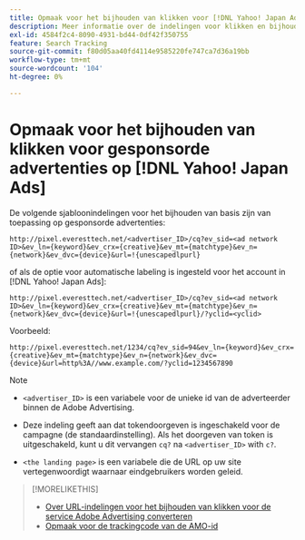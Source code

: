 ```yaml
---
title: Opmaak voor het bijhouden van klikken voor [!DNL Yahoo! Japan Ads]
description: Meer informatie over de indelingen voor klikken en bijhouden voor [!DNL Yahoo! Japan Ads] rekeningen.
exl-id: 4584f2c4-8090-4931-bd44-0df42f350755
feature: Search Tracking
source-git-commit: f80d05aa40fd4114e9585220fe747ca7d36a19bb
workflow-type: tm+mt
source-wordcount: '104'
ht-degree: 0%

---
```


# Opmaak voor het bijhouden van klikken voor gesponsorde advertenties op [!DNL Yahoo! Japan Ads]

De volgende sjabloonindelingen voor het bijhouden van basis zijn van toepassing op gesponsorde advertenties:

`http://pixel.everesttech.net/<advertiser_ID>/cq?ev_sid=<ad network ID>&ev_ln={keyword}&ev_crx={creative}&ev_mt={matchtype}&ev_n={network}&ev_dvc={device}&url=!{unescapedlpurl}`

of als de optie voor automatische labeling is ingesteld voor het account in [!DNL Yahoo! Japan Ads]:

`http://pixel.everesttech.net/<advertiser_ID>/cq?ev_sid=<ad network ID>&ev_ln={keyword}&ev_crx={creative}&ev_mt={matchtype}&ev_n={network}&ev_dvc={device}&url=!{unescapedlpurl}/?yclid=<yclid>`

Voorbeeld:

`http://pixel.everesttech.net/1234/cq?ev_sid=94&ev_ln={keyword}&ev_crx={creative}&ev_mt={matchtype}&ev_n={network}&ev_dvc={device}&url=http%3A//www.example.com/?yclid=1234567890`

>[!NOTE]
>
>* `<advertiser_ID>` is een variabele voor de unieke id van de adverteerder binnen de Adobe Advertising.
>
>* Deze indeling geeft aan dat tokendoorgeven is ingeschakeld voor de campagne (de standaardinstelling). Als het doorgeven van token is uitgeschakeld, kunt u dit vervangen `cq?` na `<advertiser_ID>` with `c?`.
>
>* `<the landing page>` is een variabele die de URL op uw site vertegenwoordigt waarnaar eindgebruikers worden geleid.

>[!MORELIKETHIS]
>
>* [Over URL-indelingen voor het bijhouden van klikken voor de service Adobe Advertising converteren](formats-click-tracking-about.md)
>* [Opmaak voor de trackingcode van de AMO-id](skwcid-tracking-parameter.md)
